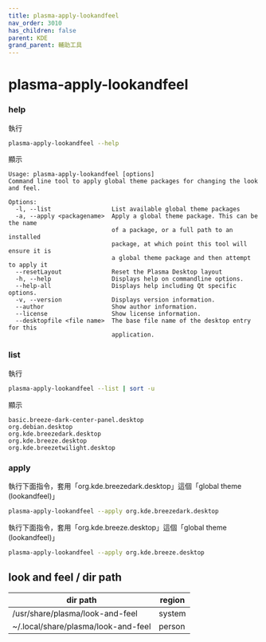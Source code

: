 ```yaml
---
title: plasma-apply-lookandfeel
nav_order: 3010
has_children: false
parent: KDE
grand_parent: 輔助工具
---
```



# plasma-apply-lookandfeel


### help

執行

``` sh
plasma-apply-lookandfeel --help
```

顯示

```
Usage: plasma-apply-lookandfeel [options]
Command line tool to apply global theme packages for changing the look and feel.

Options:
  -l, --list                 List available global theme packages
  -a, --apply <packagename>  Apply a global theme package. This can be the name
                             of a package, or a full path to an installed
                             package, at which point this tool will ensure it is
                             a global theme package and then attempt to apply it
  --resetLayout              Reset the Plasma Desktop layout
  -h, --help                 Displays help on commandline options.
  --help-all                 Displays help including Qt specific options.
  -v, --version              Displays version information.
  --author                   Show author information.
  --license                  Show license information.
  --desktopfile <file name>  The base file name of the desktop entry for this
                             application.
```


### list

執行

``` sh
plasma-apply-lookandfeel --list | sort -u
```

顯示

```
basic.breeze-dark-center-panel.desktop
org.debian.desktop
org.kde.breezedark.desktop
org.kde.breeze.desktop
org.kde.breezetwilight.desktop
```


### apply

執行下面指令，套用「org.kde.breezedark.desktop」這個「global theme (lookandfeel)」

``` sh
plasma-apply-lookandfeel --apply org.kde.breezedark.desktop
```

執行下面指令，套用「org.kde.breeze.desktop」這個「global theme (lookandfeel)」


``` sh
plasma-apply-lookandfeel --apply org.kde.breeze.desktop
```


## look and feel / dir path

| dir path | region |
| --- | --- |
| /usr/share/plasma/look-and-feel     | system |
| ~/.local/share/plasma/look-and-feel | person |
